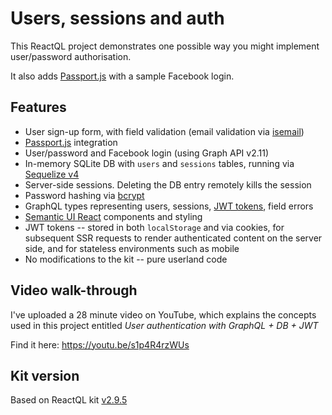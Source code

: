 # Users, sessions and auth

This ReactQL project demonstrates one possible way you might implement user/password authorisation.

It also adds [Passport.js](http://passportjs.org/) with a sample Facebook login.

## Features

* User sign-up form, with field validation (email validation via [isemail](https://www.npmjs.com/package/isemail))
* [Passport.js](http://passportjs.org/) integration
* User/password and Facebook login (using Graph API v2.11)
* In-memory SQLite DB with `users` and `sessions` tables, running via [Sequelize v4](http://docs.sequelizejs.com/)
* Server-side sessions. Deleting the DB entry remotely kills the session
* Password hashing via [bcrypt](https://www.npmjs.com/package/bcrypt)
* GraphQL types representing users, sessions, [JWT tokens](https://www.npmjs.com/package/jsonwebtoken), field errors
* [Semantic UI React](https://react.semantic-ui.com) components and styling
* JWT tokens -- stored in both `localStorage` and via cookies, for subsequent SSR requests to render authenticated content on the server side, and for stateless environments such as mobile
* No modifications to the kit -- pure userland code

## Video walk-through

I've uploaded a 28 minute video on YouTube, which explains the concepts used in this project entitled *User authentication with GraphQL + DB + JWT*

Find it here:
https://youtu.be/s1p4R4rzWUs

## Kit version

Based on ReactQL kit [v2.9.5](https://github.com/reactql/kit/releases/tag/2.9.5)
